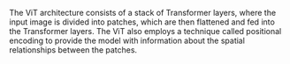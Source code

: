 The ViT architecture consists of a stack of Transformer layers, where the input image is divided into patches, which are then flattened and fed into the Transformer layers. The ViT also employs a technique called positional encoding to provide the model with information about the spatial relationships between the patches.

